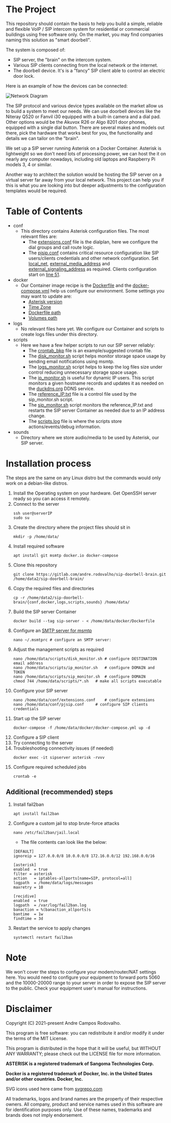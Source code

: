 # The Project

This repository should contain the basis to help you build a simple, reliable and flexible VoIP / SIP intercom system for residential or commercial buildings using free software only. On the market, you may find companies naming this solution as "smart doorbell".

The system is composed of:
- SIP server, the "brain" on the intercom system.
- Various SIP clients connecting from the local network or the internet. 
- The doorbell device. It's is a "fancy" SIP client able to control an electric door lock.

Here is an example of how the devices can be connected:

![Network Diagram](./SIP_Network_Diagram_plain.svg)

The SIP protocol and various device types available on the market allow us to build a system to meet our needs. We can use doorbell devices like the Niteray Q520 or Fanvil i30 equipped with a built-in camera and a dial pad. Other options would be the Akuvox R26 or Algo 8201 door phones, equipped with a single dial button. There are several makes and models out there, pick the hardware that works best for you, the functionality and details we can tailor on the "brain".

We set up a SIP server running Asterisk on a Docker Container. Asterisk is lightweight so we don't need lots of processing power, we can host the it on nearly any computer nowadays, including old laptops and Raspberry Pi models 3, 4 or similar.

Another way to architect the solution would be hosting the SIP server on a virtual server far away from your local network. This project can help you if this is what you are looking into but deeper adjustments to the configuration templates would be required.

# Table of Contents

- conf
    * This directory contains Asterisk configuration files. The most relevant files are:
        * The [extensions.conf](./conf/extensions.conf) file is the dialplan, here we configure the dial groups and call route logic.
        * The [pjsip.conf](./conf/pjsip.conf) contains critical resource configuration like SIP users/clients credentials and other network configuration. Set [local_net](./conf/pjsip.conf#L5), [external_media_address](./conf/pjsip.conf#L10) and [external_signaling_address](./conf/pjsip.conf#L11) as required. Clients configuration start on [line 51](./conf/pjsip.conf#L51).
- docker
    * Our Container image recipe is the [Dockerfile](./docker/Dockerfile) and the [docker-compose.yml](./docker/docker-compose.yml) help us configure our environment. Some settings you may want to update are:
        * [Asterisk version](./docker/Dockerfile#L3)
        * [Time Zone](./docker/Dockerfile#L5)
        * [Dockerfile path](./docker-compose.yml#L9)
        * [Volumes path](./docker/docker-compose.yml#L15)
- logs
    * No relevant files here yet. We configure our Container and scripts to create logs files under this directory.
- scripts
    * Here we have a few helper scripts to run our SIP server reliably:
        * The [crontab_bkp](./scripts/crontab_bkp) file is an example/suggested crontab file.
        * The [disk_monitor.sh](./scripts/disk_monitor.sh) script helps monitor storage space usage by sending email notifications using msmtp.
        * The [logs_monitor.sh](./scripts/logs_monitor.sh) script helps to keep the log files size under control reducing unnecessary storage space usage.
        * The [ip_monitor.sh](./scripts/ip_monitor.sh) is useful for dynamic IP users. This script monitors a given hostname records and updates it as needed on the [duckdns.org](https://www.duckdns.org/) DDNS service.
        * The [reference_IP.txt](./scripts/reference_IP.txt) file is a control file used by the sip_monitor.sh script.
        * The [sip_monitor.sh](./scripts/sip_monitor.sh) script monitors the reference_IP.txt and restarts the SIP server Container as needed due to an IP address change.
        * The [scripts.log](./scripts/scripts.log) file is where the scripts store actions/events/debug information.
- sounds
    * Directory where we store audio/media to be used by Asterisk, our SIP server.

# Installation process
The steps are the same on any Linux distro but the commands would only work on a debian-like distros.

1. Install the Operating system on your hardware. Get OpenSSH server ready so you can access it remotely.
1. Connect to the server
    ```
    ssh user@serverIP
    sudo su
    ```
1. Create the directory where the project files should  sit in
    ```
    mkdir -p /home/data/
    ```
1. Install required software
    ```
    apt install git msmtp docker.io docker-compose
    ```
1. Clone this repository
    ```
    git clone https://gitlab.com/andre.rodovalho/sip-doorbell-brain.git /home/data2/sip-doorbell-brain/
    ```
1. Copy the required files and directories
    ```
    cp -r /home/data2/sip-doorbell-brain/{conf,docker,logs,scripts,sounds} /home/data/
    ```
1. Build the SIP server Container
    ```
    docker build --tag sip-server - < /home/data/docker/Dockerfile
    ```
1. Configure an [SMTP server for msmtp](https://www.google.com/search?q=configure+msmtp)
    ```
    nano ~/.msmtprc # configure an SMTP server: 
    ```
1. Adjust the management scripts as required
    ```
    nano /home/data/scripts/disk_monitor.sh	# configure DESTINATION email address
    nano /home/data/scripts/ip_monitor.sh	# configure DOMAIN and TOKEN
    nano /home/data/scripts/sip_monitor.sh	# configure DOMAIN
    chmod 744 /home/data/scripts/*.sh	# make all scripts executable
    ```
1. Configure your SIP server
    ```
    nano /home/data/conf/extensions.conf	# configure extensions
    nano /home/data/conf/pjsip.conf		# configure SIP clients credentials
    ```
1. Start up the SIP server
    ```
    docker-compose -f /home/data/docker/docker-compose.yml up -d
    ```
1. Configure a SIP client
1. Try connecting to the server
1. Troubleshooting connectivity issues (if needed)
    ```
    docker exec -it sipserver asterisk -rvvv
    ```
1. Configure required scheduled jobs
    ```
    crontab -e
    ```
## Additional (recommended) steps
1. Install fail2ban
	```
	apt install fail2ban
	```
1. Configure a custom jail to stop brute-force attacks
	```
	nano /etc/fail2ban/jail.local
	```
	* The file contents can look like the below:
	```
	[DEFAULT]
	ignoreip = 127.0.0.0/8 10.0.0.0/8 172.16.0.0/12 192.168.0.0/16

	[asterisk]
	enabled  = true
	filter = asterisk
	action   = iptables-allports[name=SIP, protocol=all]
	logpath  = /home/data/logs/messages
	maxretry = 10

	[recidive]
	enabled  = true
	logpath  = /var/log/fail2ban.log
	banaction = %(banaction_allports)s
	bantime  = 1w
	findtime = 3d
	```
1. Restart the service to apply changes
    ```
    systemctl restart fail2ban
    ```
# Note
We won't cover the steps to configure your modem/router/NAT settings here. You would need to configure your equipment to forward ports 5060 and the 10000-20000 range to your server in order to expose the SIP server to the public. Check your equipment user's manual for instructions.

# Disclaimer

Copyright (C) 2021-present Andre Campos Rodovalho.

This program is free software: you can redistribute it and/or modify it under the terms of the MIT License.

This program is distributed in the hope that it will be useful, but WITHOUT ANY WARRANTY; please check out the LICENSE file for more information.

**ASTERISK is a registered trademark of Sangoma Technologies Corp.**

**Docker is a registered trademark of Docker, Inc. in the United States and/or other countries. Docker, Inc.**

SVG icons used here came from [svgrepo.com](https://www.svgrepo.com)

All trademarks, logos and brand names are the property of their respective owners. All company, product and service names used in this software are for identification purposes only. Use of these names, trademarks and brands does not imply endorsement.
